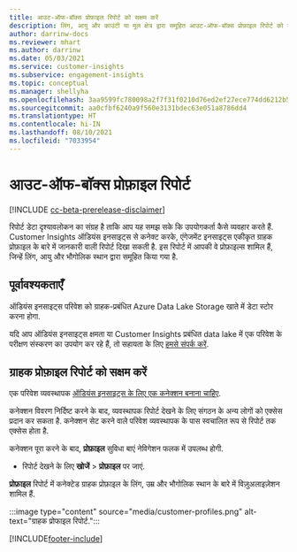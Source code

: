 ```yaml
---
title: आउट-ऑफ-बॉक्स प्रोफ़ाइल रिपोर्ट को सक्षम करें
description: लिंग, आयु और काउंटी या मूल क्षेत्र द्वारा समूहित आउट-ऑफ-बॉक्स प्रोफ़ाइल रिपोर्ट को कैसे बनाएं.
author: darrinw-docs
ms.reviewer: mhart
ms.author: darrinw
ms.date: 05/03/2021
ms.service: customer-insights
ms.subservice: engagement-insights
ms.topic: conceptual
ms.manager: shellyha
ms.openlocfilehash: 3aa9599fc780098a2f7f31f0210d76ed2ef27ece774dd6212b5cb2a599ad537e
ms.sourcegitcommit: aa0cfbf6240a9f560e3131bdec63e051a8786dd4
ms.translationtype: HT
ms.contentlocale: hi-IN
ms.lasthandoff: 08/10/2021
ms.locfileid: "7033954"
---
```

# <a name="out-of-box-profile-reports"></a>आउट-ऑफ-बॉक्स प्रोफ़ाइल रिपोर्ट

[!INCLUDE [cc-beta-prerelease-disclaimer](includes/cc-beta-prerelease-disclaimer.md)]

रिपोर्ट डेटा दृश्यावलोकन का संग्रह है ताकि आप यह समझ सके कि उपयोगकर्ता कैसे व्यवहार करते हैं. Customer Insights ऑडियंस इनसाइट्स से कनेक्ट करके, एंगेजमेंट इनसाइट्स एकीकृत ग्राहक प्रोफ़ाइल के बारे में जानकारी वाली रिपोर्ट दिखा सकती है. इस रिपोर्ट में आपकी वे प्रोफ़ाइल्स शामिल हैं, जिन्हें लिंग, आयु और भौगोलिक स्थान द्वारा समूहित किया गया है.

## <a name="prerequisites"></a>पूर्वावश्यकताएँ

ऑडियंस इनसाइट्स परिवेश को ग्राहक-प्रबंधित Azure Data Lake Storage खाते में डेटा स्टोर करना होगा.

यदि आप ऑडियंस इनसाइट्स क्षमता या Customer Insights प्रबंधित data lake में एक परिवेश के परीक्षण संस्करण का उपयोग कर रहे हैं, तो सहायता के लिए [हमसे संपर्क करें](https://go.microsoft.com/fwlink/?linkid=2145734).  


## <a name="enable-the-customer-profile-report"></a>ग्राहक प्रोफ़ाइल रिपोर्ट को सक्षम करें

एक परिवेश व्यवस्थापक [ऑडियंस इनसाइट्स के लिए एक कनेक्शन बनाना चाहिए](configure-connections.md).

कनेक्शन विवरण निर्दिष्ट करने के बाद, व्यवस्थापक रिपोर्ट देखने के लिए संगठन के अन्य लोगों को एक्सेस प्रदान कर सकता है. कनेक्शन सेट करने वाले परिवेश व्यवस्थापक के पास स्वचालित रूप से रिपोर्ट तक एक्सेस होता है. 

कनेक्शन पूरा करने के बाद, **प्रोफ़ाइल** सुविधा बाएं नेविगेशन फलक में उपलब्ध होगी. 

- रिपोर्ट देखने के लिए **खोजें** > **प्रोफ़ाइल** पर जाएं.

**प्रोफ़ाइल** रिपोर्ट में कनेक्टेड ग्राहक प्रोफ़ाइल के लिंग, उम्र और भौगोलिक स्थान के बारे में विज़ुअलाइज़ेशन शामिल हैं.

:::image type="content" source="media/customer-profiles.png" alt-text="ग्राहक प्रोफाइल रिपोर्ट.":::

[!INCLUDE[footer-include](../includes/footer-banner.md)]